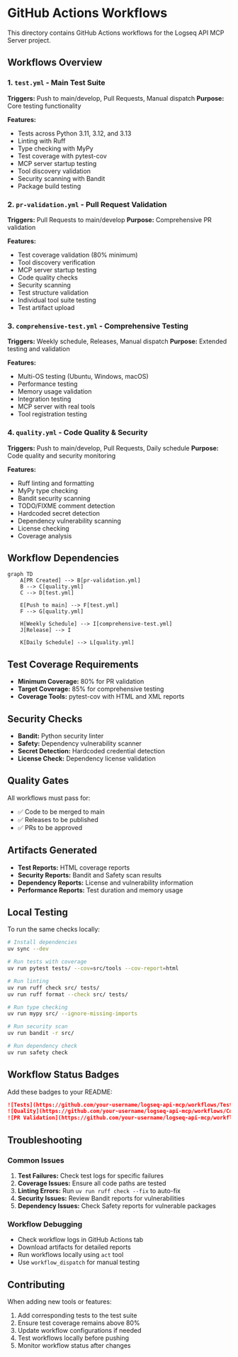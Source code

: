 # GitHub Actions Workflows

This directory contains GitHub Actions workflows for the Logseq API MCP Server project.

## Workflows Overview

### 1. `test.yml` - Main Test Suite

**Triggers:** Push to main/develop, Pull Requests, Manual dispatch
**Purpose:** Core testing functionality

**Features:**

- Tests across Python 3.11, 3.12, and 3.13
- Linting with Ruff
- Type checking with MyPy
- Test coverage with pytest-cov
- MCP server startup testing
- Tool discovery validation
- Security scanning with Bandit
- Package build testing

### 2. `pr-validation.yml` - Pull Request Validation

**Triggers:** Pull Requests to main/develop
**Purpose:** Comprehensive PR validation

**Features:**

- Test coverage validation (80% minimum)
- Tool discovery verification
- MCP server startup testing
- Code quality checks
- Security scanning
- Test structure validation
- Individual tool suite testing
- Test artifact upload

### 3. `comprehensive-test.yml` - Comprehensive Testing

**Triggers:** Weekly schedule, Releases, Manual dispatch
**Purpose:** Extended testing and validation

**Features:**

- Multi-OS testing (Ubuntu, Windows, macOS)
- Performance testing
- Memory usage validation
- Integration testing
- MCP server with real tools
- Tool registration testing

### 4. `quality.yml` - Code Quality & Security

**Triggers:** Push to main/develop, Pull Requests, Daily schedule
**Purpose:** Code quality and security monitoring

**Features:**

- Ruff linting and formatting
- MyPy type checking
- Bandit security scanning
- TODO/FIXME comment detection
- Hardcoded secret detection
- Dependency vulnerability scanning
- License checking
- Coverage analysis

## Workflow Dependencies

```mermaid
graph TD
    A[PR Created] --> B[pr-validation.yml]
    B --> C[quality.yml]
    C --> D[test.yml]

    E[Push to main] --> F[test.yml]
    F --> G[quality.yml]

    H[Weekly Schedule] --> I[comprehensive-test.yml]
    J[Release] --> I

    K[Daily Schedule] --> L[quality.yml]
```

## Test Coverage Requirements

- **Minimum Coverage:** 80% for PR validation
- **Target Coverage:** 85% for comprehensive testing
- **Coverage Tools:** pytest-cov with HTML and XML reports

## Security Checks

- **Bandit:** Python security linter
- **Safety:** Dependency vulnerability scanner
- **Secret Detection:** Hardcoded credential detection
- **License Check:** Dependency license validation

## Quality Gates

All workflows must pass for:

- ✅ Code to be merged to main
- ✅ Releases to be published
- ✅ PRs to be approved

## Artifacts Generated

- **Test Reports:** HTML coverage reports
- **Security Reports:** Bandit and Safety scan results
- **Dependency Reports:** License and vulnerability information
- **Performance Reports:** Test duration and memory usage

## Local Testing

To run the same checks locally:

```bash
# Install dependencies
uv sync --dev

# Run tests with coverage
uv run pytest tests/ --cov=src/tools --cov-report=html

# Run linting
uv run ruff check src/ tests/
uv run ruff format --check src/ tests/

# Run type checking
uv run mypy src/ --ignore-missing-imports

# Run security scan
uv run bandit -r src/

# Run dependency check
uv run safety check
```

## Workflow Status Badges

Add these badges to your README:

```markdown
![Tests](https://github.com/your-username/logseq-api-mcp/workflows/Test%20Suite/badge.svg)
![Quality](https://github.com/your-username/logseq-api-mcp/workflows/Code%20Quality%20%26%20Security/badge.svg)
![PR Validation](https://github.com/your-username/logseq-api-mcp/workflows/Pull%20Request%20Validation/badge.svg)
```

## Troubleshooting

### Common Issues

1. **Test Failures:** Check test logs for specific failures
2. **Coverage Issues:** Ensure all code paths are tested
3. **Linting Errors:** Run `uv run ruff check --fix` to auto-fix
4. **Security Issues:** Review Bandit reports for vulnerabilities
5. **Dependency Issues:** Check Safety reports for vulnerable packages

### Workflow Debugging

- Check workflow logs in GitHub Actions tab
- Download artifacts for detailed reports
- Run workflows locally using `act` tool
- Use `workflow_dispatch` for manual testing

## Contributing

When adding new tools or features:

1. Add corresponding tests to the test suite
2. Ensure test coverage remains above 80%
3. Update workflow configurations if needed
4. Test workflows locally before pushing
5. Monitor workflow status after changes
